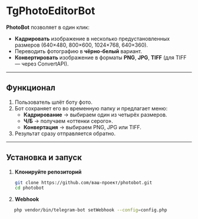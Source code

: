 # TgPhotoEditorBot

**PhotoBot** позволяет в один клик:
- **Кадрировать** изображение в несколько предустановленных размеров (640×480, 800×600, 1024×768, 640×360).
- Переводить фотографию в **чёрно‑белый** вариант.
- **Конвертировать** изображение в форматы **PNG**, **JPG**, **TIFF** (для TIFF — через ConvertAPI).

---

## Функционал

1. Пользователь шлёт боту фото.
2. Бот сохраняет его во временную папку и предлагает меню:
   - **Кадрирование** → выбираем один из четырёх размеров.
   - **Ч/Б** → получаем «оттенки серого».
   - **Конвертация** → выбираем PNG, JPG или TIFF.
3. Результат сразу отправляется обратно.

---

## Установка и запуск

1. **Клонируйте репозиторий**  
   ```bash
   git clone https://github.com/ваш‑проект/photobot.git
   cd photobot
2. **Webhook**
  ```bash
     php vendor/bin/telegram-bot setWebhook --config=config.php
